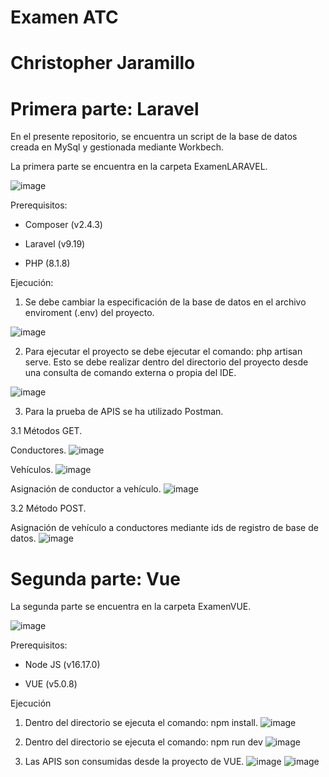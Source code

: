# Examen ATC

# Christopher Jaramillo

# Primera parte: Laravel

En el presente repositorio, se encuentra un script de la base de datos creada en MySql y gestionada mediante Workbech.

La primera parte se encuentra en la carpeta ExamenLARAVEL.

![image](https://user-images.githubusercontent.com/65567183/197237168-ec6f3fa4-0e2f-4334-b68b-b56de9376481.png)

Prerequisitos:

- Composer (v2.4.3)

- Laravel (v9.19)

- PHP (8.1.8)

Ejecución:

1. Se debe cambiar la especificación de la base de datos en el archivo enviroment (.env) del proyecto.

![image](https://user-images.githubusercontent.com/65567183/197226577-3cdde991-cfb8-49d0-b7af-6cee11090809.png)

2. Para ejecutar el proyecto se debe ejecutar el comando: php artisan serve.
   Esto se debe realizar dentro del directorio del proyecto desde una consulta de comando externa o propia del IDE.
   
![image](https://user-images.githubusercontent.com/65567183/197228972-ec8e3f76-bfd2-45f8-b55c-a40e17885965.png)

3. Para la prueba de APIS se ha utilizado Postman.

3.1 Métodos GET.

Conductores.
![image](https://user-images.githubusercontent.com/65567183/197236390-2b1260f6-792f-422b-9932-ec2fa741b8cc.png)

Vehículos.
![image](https://user-images.githubusercontent.com/65567183/197236461-80086054-3c94-4f5f-95bd-4b9e1e7f98e9.png)

Asignación de conductor a vehículo.
![image](https://user-images.githubusercontent.com/65567183/197236509-a79b59ff-b752-42ed-9163-4855640d73b8.png)

3.2 Método POST.

Asignación de vehículo a conductores mediante ids de registro de base de datos.
![image](https://user-images.githubusercontent.com/65567183/197236699-c2e1cf2e-1c0b-4d8a-9fee-1d42decf9a09.png)

# Segunda parte: Vue

La segunda parte se encuentra en la carpeta ExamenVUE.

![image](https://user-images.githubusercontent.com/65567183/197237822-40f85512-8e2c-45f3-a5b2-53f3cca7a927.png)

Prerequisitos:

- Node JS (v16.17.0)

- VUE (v5.0.8)

Ejecución

1. Dentro del directorio se ejecuta el comando: npm install.
![image](https://user-images.githubusercontent.com/65567183/197238783-725c557b-1f26-4e13-822d-3ba6f829a847.png)

2. Dentro del directorio se ejecuta el comando: npm run dev
![image](https://user-images.githubusercontent.com/65567183/197238978-4b62d8e5-6f2d-45f2-9a14-37f78b88af0d.png)

3. Las APIS son consumidas desde la proyecto de VUE.
![image](https://user-images.githubusercontent.com/65567183/197240027-da3b3a56-5cad-40d5-9a4c-2a7437a657c7.png)
![image](https://user-images.githubusercontent.com/65567183/197240183-7dfca26c-06f4-438d-a062-e2105d41a832.png)
